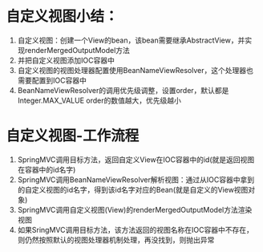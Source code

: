 # 自定义视图小结：
1. 自定义视图：创建一个View的bean，该bean需要继承AbstractView，并实现renderMergedOutputModel方法
2. 并把自定义视图添加IOC容器中
3. 自定义视图的视图处理器配置使用BeanNameViewResolver，这个处理器也需要配置到IOC容器中
4. BeanNameViewResolver的调用优先级调整，设置order，默认都是Integer.MAX_VALUE  order的数值越大，优先级越小


# 自定义视图-工作流程
1. SpringMVC调用目标方法，返回自定义View在IOC容器中的id(就是返回视图在容器中的id名字)
2. SpringMVC调用BeanNameViewResolver解析视图：通过从IOC容器中拿到的自定义视图的id名字，得到该id名字对应的Bean(就是自定义的View视图对象)
3. SpringMVC调用自定义视图(View)的renderMergedOutputModel方法渲染视图
4. 如果SringMVC调用目标方法，该方法返回的视图名称在IOC容器中不存在，则仍然按照默认的视图处理器机制处理，再没找到，则抛出异常